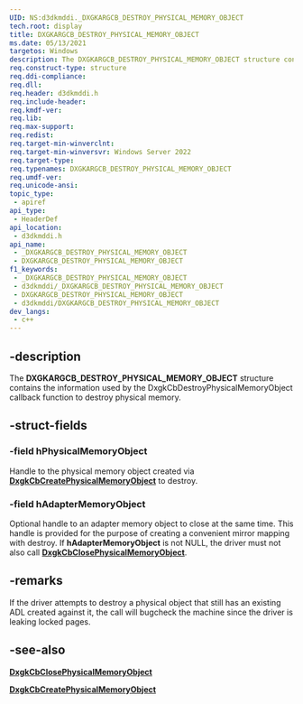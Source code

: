 ```yaml
---
UID: NS:d3dkmddi._DXGKARGCB_DESTROY_PHYSICAL_MEMORY_OBJECT
tech.root: display
title: DXGKARGCB_DESTROY_PHYSICAL_MEMORY_OBJECT
ms.date: 05/13/2021
targetos: Windows
description: The DXGKARGCB_DESTROY_PHYSICAL_MEMORY_OBJECT structure contains the information used by the DxgkCbDestroyPhysicalMemoryObject callback function to destroy physical memory.
req.construct-type: structure
req.ddi-compliance: 
req.dll: 
req.header: d3dkmddi.h
req.include-header: 
req.kmdf-ver: 
req.lib: 
req.max-support: 
req.redist: 
req.target-min-winverclnt: 
req.target-min-winversvr: Windows Server 2022
req.target-type: 
req.typenames: DXGKARGCB_DESTROY_PHYSICAL_MEMORY_OBJECT
req.umdf-ver: 
req.unicode-ansi: 
topic_type:
 - apiref
api_type:
 - HeaderDef
api_location:
 - d3dkmddi.h
api_name:
 - _DXGKARGCB_DESTROY_PHYSICAL_MEMORY_OBJECT
 - DXGKARGCB_DESTROY_PHYSICAL_MEMORY_OBJECT
f1_keywords:
 - _DXGKARGCB_DESTROY_PHYSICAL_MEMORY_OBJECT
 - d3dkmddi/_DXGKARGCB_DESTROY_PHYSICAL_MEMORY_OBJECT
 - DXGKARGCB_DESTROY_PHYSICAL_MEMORY_OBJECT
 - d3dkmddi/DXGKARGCB_DESTROY_PHYSICAL_MEMORY_OBJECT
dev_langs:
 - c++
---
```


## -description

The **DXGKARGCB_DESTROY_PHYSICAL_MEMORY_OBJECT** structure contains the information used by the DxgkCbDestroyPhysicalMemoryObject callback function to destroy physical memory.

## -struct-fields

### -field hPhysicalMemoryObject

Handle to the physical memory object created via [**DxgkCbCreatePhysicalMemoryObject**](nc-d3dkmddi-dxgkcb_destroyphysicalmemoryobject.md) to destroy.

### -field hAdapterMemoryObject

Optional handle to an adapter memory object to close at the same time. This handle is provided for the purpose of creating a convenient mirror mapping with destroy. If **hAdapterMemoryObject** is not NULL, the driver must not also call [**DxgkCbClosePhysicalMemoryObject**](nc-d3dkmddi-dxgkcb_closephysicalmemoryobject.md).

## -remarks

If the driver attempts to destroy a physical object that still has an existing ADL created against it, the call will bugcheck the machine since the driver is leaking locked pages.

## -see-also

[**DxgkCbClosePhysicalMemoryObject**](nc-d3dkmddi-dxgkcb_closephysicalmemoryobject.md)

[**DxgkCbCreatePhysicalMemoryObject**](nc-d3dkmddi-dxgkcb_destroyphysicalmemoryobject.md)
